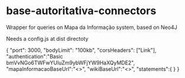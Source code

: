 # base-autoritativa-connectors
Wrapper for queries on Mapa da Informação system, based on Neo4J

Needs a config.js at dist directoty

{
    "port": 3000,
    "bodyLimit": "100kb",
    "corsHeaders": ["Link"],
    "authentication":"Basic bmVvNGo6TWFwYUluZm9ybWFjYW9HaXQyMDE2",
    "mapaInformacaoBaseUrl":"<<mapainformacaourl>>",
    "wikiBaseUrl":"<<wiki url>>",
    "statements":{
    }
}
